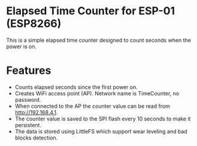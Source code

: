 # Elapsed Time Counter for ESP-01 (ESP8266)
This is a simple elapsed time counter designed to count seconds when the power is on.

# Features
- Counts elapsed seconds since the first power on.
- Creates WiFi access point (AP). Network name is TimeCounter, no password.
- When connected to the AP the counter value can be read from http://192.168.4.1.
- The counter value is saved to the SPI flash every 10 seconds to make it persistent.
- The data is stored using LittleFS which support wear leveling and bad blocks detection.
